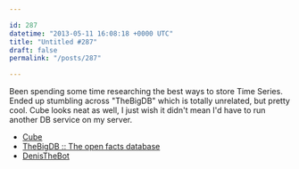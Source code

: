 ```yaml
---

id: 287
datetime: "2013-05-11 16:08:18 +0000 UTC"
title: "Untitled #287"
draft: false
permalink: "/posts/287"

---
```


Been spending some time researching the best ways to store Time Series. Ended up stumbling across "TheBigDB" which is totally unrelated, but pretty cool. Cube looks neat as well, I just wish it didn't mean I'd have to run another DB service on my server. 

 
 * [Cube](http://square.github.io/cube/)
 * [TheBigDB :: The open facts database](http://thebigdb.com/)
 * [DenisTheBot](http://denisthebot.com/)



